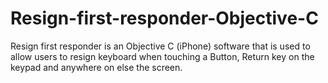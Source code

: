 Resign-first-responder-Objective-C
==================================

Resign first responder is an Objective C (iPhone) software that is used to allow users to resign keyboard when touching a Button, Return key on the keypad and anywhere on else the screen.
